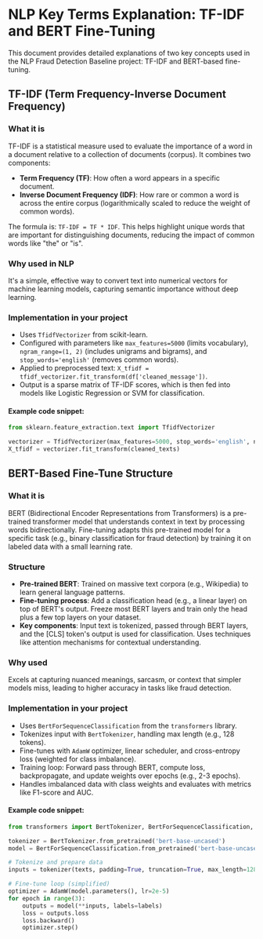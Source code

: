 # NLP Key Terms Explanation: TF-IDF and BERT Fine-Tuning

This document provides detailed explanations of two key concepts used in the NLP Fraud Detection Baseline project: TF-IDF and BERT-based fine-tuning.

## TF-IDF (Term Frequency-Inverse Document Frequency)

### What it is
TF-IDF is a statistical measure used to evaluate the importance of a word in a document relative to a collection of documents (corpus). It combines two components:

- **Term Frequency (TF)**: How often a word appears in a specific document.
- **Inverse Document Frequency (IDF)**: How rare or common a word is across the entire corpus (logarithmically scaled to reduce the weight of common words).

The formula is: `TF-IDF = TF * IDF`. This helps highlight unique words that are important for distinguishing documents, reducing the impact of common words like "the" or "is".

### Why used in NLP
It's a simple, effective way to convert text into numerical vectors for machine learning models, capturing semantic importance without deep learning.

### Implementation in your project
- Uses `TfidfVectorizer` from scikit-learn.
- Configured with parameters like `max_features=5000` (limits vocabulary), `ngram_range=(1, 2)` (includes unigrams and bigrams), and `stop_words='english'` (removes common words).
- Applied to preprocessed text: `X_tfidf = tfidf_vectorizer.fit_transform(df['cleaned_message'])`.
- Output is a sparse matrix of TF-IDF scores, which is then fed into models like Logistic Regression or SVM for classification.

#### Example code snippet:
```python
from sklearn.feature_extraction.text import TfidfVectorizer

vectorizer = TfidfVectorizer(max_features=5000, stop_words='english', ngram_range=(1, 2))
X_tfidf = vectorizer.fit_transform(cleaned_texts)
```

## BERT-Based Fine-Tune Structure

### What it is
BERT (Bidirectional Encoder Representations from Transformers) is a pre-trained transformer model that understands context in text by processing words bidirectionally. Fine-tuning adapts this pre-trained model for a specific task (e.g., binary classification for fraud detection) by training it on labeled data with a small learning rate.

### Structure
- **Pre-trained BERT**: Trained on massive text corpora (e.g., Wikipedia) to learn general language patterns.
- **Fine-tuning process**: Add a classification head (e.g., a linear layer) on top of BERT's output. Freeze most BERT layers and train only the head plus a few top layers on your dataset.
- **Key components**: Input text is tokenized, passed through BERT layers, and the [CLS] token's output is used for classification. Uses techniques like attention mechanisms for contextual understanding.

### Why used
Excels at capturing nuanced meanings, sarcasm, or context that simpler models miss, leading to higher accuracy in tasks like fraud detection.

### Implementation in your project
- Uses `BertForSequenceClassification` from the `transformers` library.
- Tokenizes input with `BertTokenizer`, handling max length (e.g., 128 tokens).
- Fine-tunes with `AdamW` optimizer, linear scheduler, and cross-entropy loss (weighted for class imbalance).
- Training loop: Forward pass through BERT, compute loss, backpropagate, and update weights over epochs (e.g., 2-3 epochs).
- Handles imbalanced data with class weights and evaluates with metrics like F1-score and AUC.

#### Example code snippet:
```python
from transformers import BertTokenizer, BertForSequenceClassification, AdamW

tokenizer = BertTokenizer.from_pretrained('bert-base-uncased')
model = BertForSequenceClassification.from_pretrained('bert-base-uncased', num_labels=2)

# Tokenize and prepare data
inputs = tokenizer(texts, padding=True, truncation=True, max_length=128, return_tensors='pt')

# Fine-tune loop (simplified)
optimizer = AdamW(model.parameters(), lr=2e-5)
for epoch in range(3):
    outputs = model(**inputs, labels=labels)
    loss = outputs.loss
    loss.backward()
    optimizer.step()
```

